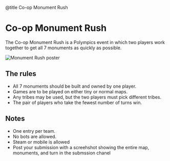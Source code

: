 @title Co-op Monument Rush

# Co-op Monument Rush

The Co-op Monument Rush is a Polympics event in which two players work together to get all 7 monuments as quickly as possible.

![Monument Rush poster](https://polympics.github.io/wiki/images/monument_rush.png)

## The rules

- All 7 monuments should be built and owned by one player.
- Games are to be played on either tiny or normal maps.
- Any tribes may be used, but the two players must pick different tribes.
- The pair of players who take the fewest number of turns win.

## Notes

- One entry per team.
- No bots are allowed.
- Steam or mobile is allowed
- Post your submission with a screehshot showing the entire map, monuments, and turn in the submssion chanel 
